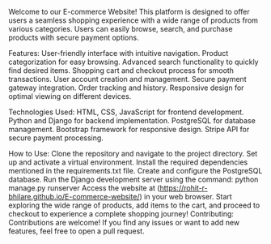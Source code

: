 Welcome to our E-commerce Website! This platform is designed to offer users a seamless shopping experience with a wide range of products from various categories. Users can easily browse, search, and purchase products with secure payment options.

Features:
User-friendly interface with intuitive navigation.
Product categorization for easy browsing.
Advanced search functionality to quickly find desired items.
Shopping cart and checkout process for smooth transactions.
User account creation and management.
Secure payment gateway integration.
Order tracking and history.
Responsive design for optimal viewing on different devices.

Technologies Used:
HTML, CSS, JavaScript for frontend development.
Python and Django for backend implementation.
PostgreSQL for database management.
Bootstrap framework for responsive design.
Stripe API for secure payment processing.

How to Use:
Clone the repository and navigate to the project directory.
Set up and activate a virtual environment.
Install the required dependencies mentioned in the requirements.txt file.
Create and configure the PostgreSQL database.
Run the Django development server using the command: python manage.py runserver
Access the website at (https://rohit-r-bhilare.github.io/E-commerce-website/) in your web browser.
Start exploring the wide range of products, add items to the cart, and proceed to checkout to experience a complete shopping journey!
Contributing:
Contributions are welcome! If you find any issues or want to add new features, feel free to open a pull request.
